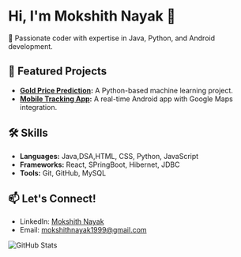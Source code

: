 # Hi, I'm Mokshith Nayak 👋
🚀 Passionate coder with expertise in Java, Python, and Android development.

## 🌟 Featured Projects
- **[Gold Price Prediction](https://github.com/Mokshith-Nayak/Gold-Price-Prediction-Using-Python):** A Python-based machine learning project.
- **[Mobile Tracking App](https://github.com/Mokshith-Nayak/Mobile-Tracking):** A real-time Android app with Google Maps integration.

## 🛠️ Skills
- **Languages:** Java,DSA,HTML, CSS, Python, JavaScript
- **Frameworks:** React, SPringBoot, Hibernet, JDBC
- **Tools:** Git, GitHub, MySQL

## 📫 Let's Connect!
- LinkedIn: [Mokshith Nayak](https://www.linkedin.com/in/mokshith-c-v-nayak1999)
- Email: mokshithnayak1999@gmail.com

![GitHub Stats](https://github-readme-stats.vercel.app/api?username=Mokshith-Nayak&show_icons=true&theme=radical)
